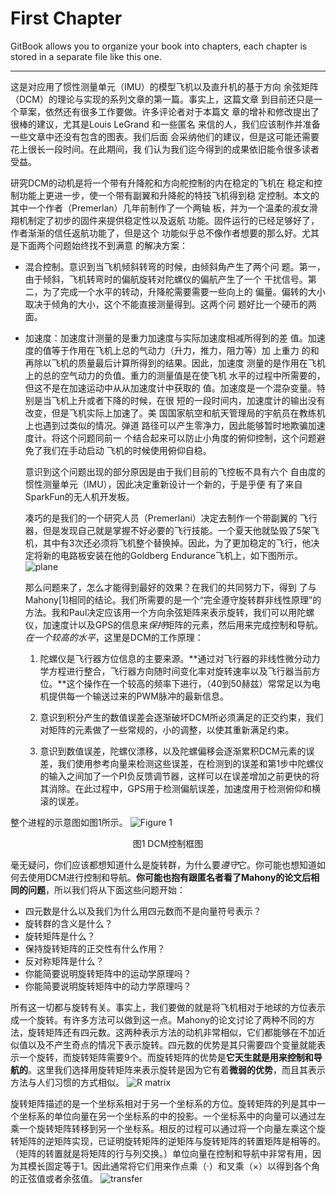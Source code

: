 # First Chapter

GitBook allows you to organize your book into chapters, 
each chapter is stored in a separate file like this one.

***
  这是对应用了惯性测量单元（IMU）的模型飞机以及直升机的基于方向
余弦矩阵（DCM）的理论与实现的系列文章的第一篇。事实上，这篇文章
到目前还只是一个草案，依然还有很多工作要做。许多评论者对于本篇文
章的增补和修改提出了很棒的建议，尤其是Louis LeGrand 和一些匿名
来信的人，我们应该制作并准备一些文章中还没有包含的图表。我们后面
会采纳他们的建议，但是这可能还需要花上很长一段时间。在此期间，我
们认为我们迄今得到的成果依旧能令很多读者受益。

  研究DCM的动机是将一个带有升降舵和方向舵控制的内在稳定的飞机在
稳定和控制功能上更进一步，使一个带有副翼和升降舵的特技飞机得到稳
定控制。本文的其中一个作者（Premerlan）几年前制作了一个两轴
板，并为一个温柔的淑女滑翔机制定了初步的固件来提供稳定性以及返航
功能。固件运行的已经足够好了，作者渐渐的信任返航功能了，但是这个
功能似乎总不像作者想要的那么好。尤其是下面两个问题始终找不到满意
的解决方案：	

* 混合控制。意识到当飞机倾斜转弯的时候，由倾斜角产生了两个问
题。第一，由于倾斜，飞机转弯时的偏航旋转对陀螺仪的偏航产生了一个
干扰信号。第二，为了完成一个水平的转动，升降舵需要需要一些向上的
偏量。偏转的大小取决于倾角的大小，这个不能直接测量得到。这两个问
题好比一个硬币的两面。

* 加速度：加速度计测量的是重力加速度与实际加速度相减所得到的差
值。加速度的值等于作用在飞机上总的气动力（升力，推力，阻力等）加
上重力 的和再除以飞机的质量最后计算所得到的结果。因此，加速度
测量的是作用在飞机上的总的空气动力的负值。重力的测量值是在使飞机
水平的过程中所需要的，但这不是在加速运动中从从加速度计中获取的
值。加速度是一个混杂变量。特别是当飞机上升或者下降的时候，在很
短的一段时间内，加速度计的输出没有改变，但是飞机实际上加速了。美
国国家航空和航天管理局的宇航员在教练机上也遇到过类似的情况。弹道
路径可以产生零净力，因此能够暂时地欺骗加速度计。将这个问题同前一
个结合起来可以防止小角度的俯仰控制，这个问题避免了我们在手动启动
飞机的时候使用俯仰自稳。

  意识到这个问题出现的部分原因是由于我们目前的飞控板不具有六个
自由度的惯性测量单元（IMU），因此决定重新设计一个新的，于是乎便
有了来自SparkFun的无人机开发板。

  凑巧的是我们的一个研究人员（Premerlani）决定去制作一个带副翼的
飞行器，但是发现自己就是掌握不好必要的飞行技能。一个夏天他就坠毁了5架飞机，其中有3次还必须将飞机整个替换掉。因此，为了更加稳定的飞行，他决定将新的电路板安装在他的Goldberg Endurance飞机上，如下图所示。
![plane](http://i.imgur.com/twFeQru.jpg)
  
  那么问题来了，怎么才能得到最好的效果？在我们的共同努力下，得到
了与Mahony[1]相同的结论。我们所需要的是一个“完全遵守旋转群非线性原理”的方法。我和Paul决定应该用一个方向余弦矩阵来表示旋转，我们可以用陀螺仪，加速度计以及GPS的信息来*保持*矩阵的元素，然后用来完成控制和导航。*在一个较高的水平*，这里是DCM的工作原理：


  1. 陀螺仪是飞行器方位信息的主要来源。**通过对飞行器的非线性微分动力学方程进行整合，飞行器方向随时间变化率对旋转速率以及飞行器当前方位。**这个操作在一个较高的频率下进行，（40到50赫兹）常常足以为电机提供每一个输送过来的PWM脉冲的最新信息。
  
  2. 意识到积分产生的数值误差会逐渐破坏DCM所必须满足的正交约束，我们对矩阵的元素做了一些常规的，小的调整，以使其重新满足约束。
  
  3. 意识到数值误差，陀螺仪漂移，以及陀螺偏移会逐渐累积DCM元素的误差，我们使用参考向量来检测这些误差，在检测到的误差和第1步中陀螺仪的输入之间加了一个PI负反馈调节器，这样可以在误差增加之前更快的将其消除。在此过程中，GPS用于检测偏航误差，加速度用于检测俯仰和横滚的误差。

整个进程的示意图如图1所示。
![Figure 1](http://i.imgur.com/V48Y1B0.png)
<center> 图1 DCM控制框图 </center>

 毫无疑问，你们应该都想知道什么是旋转群，为什么要*遵守*它。你可能也想知道如何去使用DCM进行控制和导航。**你可能也抱有跟匿名者看了Mahony的论文后相同的问题**，所以我们将从下面这些问题开始：

* 四元数是什么以及我们为什么用四元数而不是向量符号表示？
* 旋转群的含义是什么？
* 旋转矩阵是什么？
* 保持旋转矩阵的正交性有什么作用？
* 反对称矩阵是什么？
* 你能简要说明旋转矩阵中的运动学原理吗？
* 你能简要说明旋转矩阵中的动力学原理吗？

所有这一切都与旋转有关。事实上，我们要做的就是将飞机相对于地球的方位表示成一个旋转。有许多方法可以做到这一点。Mahony的论文讨论了两种不同的方法，旋转矩阵还有四元数。这两种表示方法的动机非常相似，它们都能够在不加近似值以及不产生奇点的情况下表示旋转。四元数的优势是其只需要四个变量就能表示一个旋转，而旋转矩阵需要9个。而旋转矩阵的优势是**它天生就是用来控制和导航的**。这里我们选择用旋转矩阵来表示旋转是因为它有着**微弱的优势**，而且其表示方法与人们习惯的方式相似。
![R matrix](http://i.imgur.com/lAHKdRR.png)

旋转矩阵描述的是一个坐标系相对于另一个坐标系的方位。旋转矩阵的列是其中一个坐标系的单位向量在另一个坐标系的中的投影。一个坐标系中的向量可以通过左乘一个旋转矩阵转移到另一个坐标系。相反的过程可以通过将一个向量左乘这个旋转矩阵的逆矩阵实现，已证明旋转矩阵的逆矩阵与旋转矩阵的转置矩阵是相等的。（矩阵的转置就是将矩阵的行与列交换。）单位向量在控制和导航中非常有用，因为其模长固定等于1。因此通常将它们用来作点乘（·）和叉乘（×）以得到各个角的正弦值或者余弦值。
![transfer](http://i.imgur.com/SElkvQ6.png)
